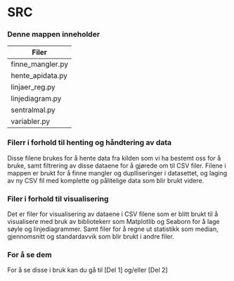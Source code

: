 # SRC

### Denne mappen inneholder 

|Filer|
|-----|
|finne_mangler.py|
|hente_apidata.py|
|linjaer_reg.py|
|linjediagram.py|
|sentralmal.py|
|variabler.py|

### Filerr i forhold til henting og håndtering av data
Disse filene brukes for å hente data fra kilden som vi ha bestemt oss for å bruke, samt filtrering av disse dataene for å gjørede om til CSV filer. Filene i mappen er brukt for å finne mangler og duplliseringer i datasettet, og laging av ny CSV fil med komplette og pålitelige data som blir brukt videre.

### Filer i forhold til visualisering
Det er filer for visualisering av dataene i CSV filene som er blitt brukt til å visualisere med bruk av bibliotekerr som Matplotlib og Seaborn for å lage søyle og linjediagrammer. Samt filer for å regne ut statistikk som median, gjennomsnitt og standardavvik som blir brukt i andre filer.

### For å se dem 
For  å se disse i bruk kan du gå til [Del 1] og/eller [Del 2]